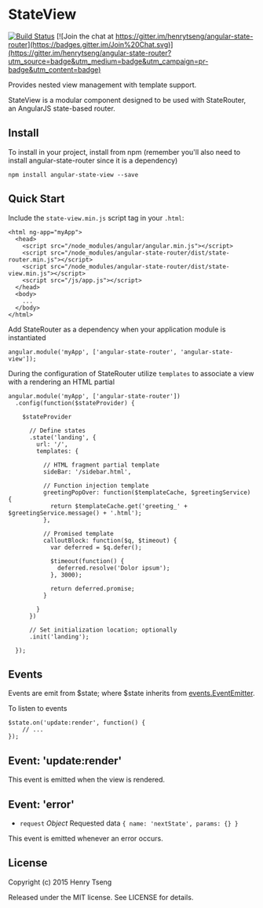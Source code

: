 StateView
=========

[![Build Status](https://travis-ci.org/henrytseng/angular-state-view.svg?branch=master)](https://travis-ci.org/henrytseng/angular-state-view) [![Join the chat at https://gitter.im/henrytseng/angular-state-router](https://badges.gitter.im/Join%20Chat.svg)](https://gitter.im/henrytseng/angular-state-router?utm_source=badge&utm_medium=badge&utm_campaign=pr-badge&utm_content=badge) 

Provides nested view management with template support.  

StateView is a modular component designed to be used with StateRouter, an AngularJS state-based router.  



Install
-------

To install in your project, install from npm (remember you'll also need to install angular-state-router since it is a dependency)

	npm install angular-state-view --save



Quick Start
-----------

Include the `state-view.min.js` script tag in your `.html`:

	<html ng-app="myApp">
	  <head>
	    <script src="/node_modules/angular/angular.min.js"></script>
	    <script src="/node_modules/angular-state-router/dist/state-router.min.js"></script>
	    <script src="/node_modules/angular-state-router/dist/state-view.min.js"></script>
	    <script src="/js/app.js"></script>
	  </head>
	  <body>
	    ...
	  </body>
	</html>

Add StateRouter as a dependency when your application module is instantiated

	angular.module('myApp', ['angular-state-router', 'angular-state-view']);

During the configuration of StateRouter utilize `templates` to associate a view with a rendering an HTML partial

	angular.module('myApp', ['angular-state-router'])
	  .config(function($stateProvider) {

	    $stateProvider

	      // Define states
	      .state('landing', {
	        url: '/',
	        templates: {

	          // HTML fragment partial template
	          sideBar: '/sidebar.html',

	          // Function injection template
	          greetingPopOver: function($templateCache, $greetingService) {
	            return $templateCache.get('greeting_' + $greetingService.message() + '.html');
	          },

	          // Promised template
	          calloutBlock: function($q, $timeout) {
	            var deferred = $q.defer();

	            $timeout(function() {
	              deferred.resolve('Dolor ipsum');
	            }, 3000);

	            return deferred.promise;
	          }

	        }
	      })

	      // Set initialization location; optionally
	      .init('landing');

	  });



Events
------

Events are emit from $state; where $state inherits from [events.EventEmitter](https://nodejs.org/api/events.html).  

To listen to events 

	$state.on('update:render', function() {
		// ...
	});



Event: 'update:render'
---------------

This event is emitted when the view is rendered.  



Event: 'error'
--------------

* `request` *Object* Requested data `{ name: 'nextState', params: {} }`

This event is emitted whenever an error occurs.  



License
-------

Copyright (c) 2015 Henry Tseng

Released under the MIT license. See LICENSE for details.